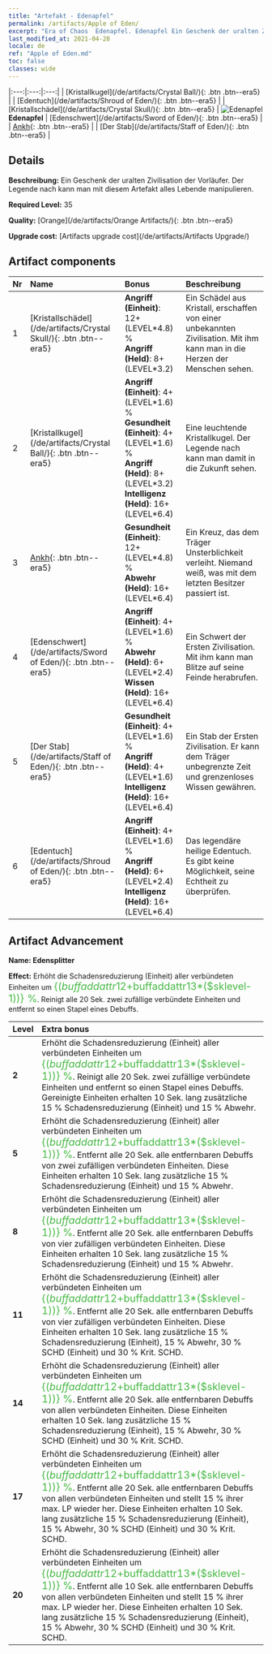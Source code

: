 ```yaml
---
title: "Artefakt - Edenapfel"
permalink: /artifacts/Apple of Eden/
excerpt: "Era of Chaos  Edenapfel. Edenapfel Ein Geschenk der uralten Zivilisation der Vorläufer. Der Legende nach kann man mit diesem Artefakt alles Lebende manipulieren."
last_modified_at: 2021-04-28
locale: de
ref: "Apple of Eden.md"
toc: false
classes: wide
---
```


  |:---:|:---:|:---:| 
  |  [Kristallkugel](/de/artifacts/Crystal Ball/){: .btn .btn--era5} |   |  [Edentuch](/de/artifacts/Shroud of Eden/){: .btn .btn--era5} | 
  |  [Kristallschädel](/de/artifacts/Crystal Skull/){: .btn .btn--era5} | ![Edenapfel](/images/t/icon_artifact_49.png) **Edenapfel** |  [Edenschwert](/de/artifacts/Sword of Eden/){: .btn .btn--era5} | 
  |  [Ankh](/de/artifacts/Ankh/){: .btn .btn--era5} |   |  [Der Stab](/de/artifacts/Staff of Eden/){: .btn .btn--era5} | 


## Details

 **Beschreibung:** Ein Geschenk der uralten Zivilisation der Vorläufer. Der Legende nach kann man mit diesem Artefakt alles Lebende manipulieren.

 **Required Level:** 35

 **Quality:** [Orange](/de/artifacts/Orange Artifacts/){: .btn .btn--era5}

 **Upgrade cost:** [Artifacts upgrade cost](/de/artifacts/Artifacts Upgrade/)



## Artifact components

  | Nr |    Name    |   Bonus | Beschreibung | 
  |:---|:-----------|:--------|:------------| 
  | 1 | [Kristallschädel](/de/artifacts/Crystal Skull/){: .btn .btn--era5} | **Angriff (Einheit)**: 12+(LEVEL\*4.8) %<br/>**Angriff (Held)**: 8+(LEVEL\*3.2) | Ein Schädel aus Kristall, erschaffen von einer unbekannten Zivilisation. Mit ihm kann man in die Herzen der Menschen sehen. | 
  | 2 | [Kristallkugel](/de/artifacts/Crystal Ball/){: .btn .btn--era5} | **Angriff (Einheit)**: 4+(LEVEL\*1.6) %<br/>**Gesundheit (Einheit)**: 4+(LEVEL\*1.6) %<br/>**Angriff (Held)**: 8+(LEVEL\*3.2)<br/>**Intelligenz (Held)**: 16+(LEVEL\*6.4) | Eine leuchtende Kristallkugel. Der Legende nach kann man damit in die Zukunft sehen. | 
  | 3 | [Ankh](/de/artifacts/Ankh/){: .btn .btn--era5} | **Gesundheit (Einheit)**: 12+(LEVEL\*4.8) %<br/>**Abwehr (Held)**: 16+(LEVEL\*6.4) | Ein Kreuz, das dem Träger Unsterblichkeit verleiht. Niemand weiß, was mit dem letzten Besitzer passiert ist. | 
  | 4 | [Edenschwert](/de/artifacts/Sword of Eden/){: .btn .btn--era5} | **Angriff (Einheit)**: 4+(LEVEL\*1.6) %<br/>**Abwehr (Held)**: 6+(LEVEL\*2.4)<br/>**Wissen (Held)**: 16+(LEVEL\*6.4) | Ein Schwert der Ersten Zivilisation. Mit ihm kann man Blitze auf seine Feinde herabrufen. | 
  | 5 | [Der Stab](/de/artifacts/Staff of Eden/){: .btn .btn--era5} | **Gesundheit (Einheit)**: 4+(LEVEL\*1.6) %<br/>**Angriff (Held)**: 4+(LEVEL\*1.6)<br/>**Intelligenz (Held)**: 16+(LEVEL\*6.4) | Ein Stab der Ersten Zivilisation. Er kann dem Träger unbegrenzte Zeit und grenzenloses Wissen gewähren. | 
  | 6 | [Edentuch](/de/artifacts/Shroud of Eden/){: .btn .btn--era5} | **Angriff (Einheit)**: 4+(LEVEL\*1.6) %<br/>**Angriff (Held)**: 6+(LEVEL\*2.4)<br/>**Intelligenz (Held)**: 16+(LEVEL\*6.4) | Das legendäre heilige Edentuch. Es gibt keine Möglichkeit, seine Echtheit zu überprüfen. | 


## Artifact Advancement

 **Name: Edensplitter**

 **Effect:** Erhöht die Schadensreduzierung (Einheit) aller verbündeten Einheiten um <span style="color: #48b946;font-size:20px">{($buffaddattr12+$buffaddattr13*($sklevel-1))} %</span>. Reinigt alle 20 Sek. zwei zufällige verbündete Einheiten und entfernt so einen Stapel eines Debuffs.

  |  Level  |    Extra bonus  | 
  |:--------|:----------------| 
  | **2** | Erhöht die Schadensreduzierung (Einheit) aller verbündeten Einheiten um <span style="color: #48b946;font-size:20px">{($buffaddattr12+$buffaddattr13*($sklevel-1))} %</span>. Reinigt alle 20 Sek. zwei zufällige verbündete Einheiten und entfernt so einen Stapel eines Debuffs. Gereinigte Einheiten erhalten 10 Sek. lang zusätzliche 15 % Schadensreduzierung (Einheit) und 15 % Abwehr. | 
  | **5** | Erhöht die Schadensreduzierung (Einheit) aller verbündeten Einheiten um <span style="color: #48b946;font-size:20px">{($buffaddattr12+$buffaddattr13*($sklevel-1))} %</span>. Entfernt alle 20 Sek. alle entfernbaren Debuffs von zwei zufälligen verbündeten Einheiten. Diese Einheiten erhalten 10 Sek. lang zusätzliche 15 % Schadensreduzierung (Einheit) und 15 % Abwehr. | 
  | **8** | Erhöht die Schadensreduzierung (Einheit) aller verbündeten Einheiten um <span style="color: #48b946;font-size:20px">{($buffaddattr12+$buffaddattr13*($sklevel-1))} %</span>. Entfernt alle 20 Sek. alle entfernbaren Debuffs von vier zufälligen verbündeten Einheiten. Diese Einheiten erhalten 10 Sek. lang zusätzliche 15 % Schadensreduzierung (Einheit) und 15 % Abwehr. | 
  | **11** | Erhöht die Schadensreduzierung (Einheit) aller verbündeten Einheiten um <span style="color: #48b946;font-size:20px">{($buffaddattr12+$buffaddattr13*($sklevel-1))} %</span>. Entfernt alle 20 Sek. alle entfernbaren Debuffs von vier zufälligen verbündeten Einheiten. Diese Einheiten erhalten 10 Sek. lang zusätzliche 15 % Schadensreduzierung (Einheit), 15 % Abwehr, 30 % SCHD (Einheit) und 30 % Krit. SCHD. | 
  | **14** | Erhöht die Schadensreduzierung (Einheit) aller verbündeten Einheiten um <span style="color: #48b946;font-size:20px">{($buffaddattr12+$buffaddattr13*($sklevel-1))} %</span>. Entfernt alle 20 Sek. alle entfernbaren Debuffs von allen verbündeten Einheiten. Diese Einheiten erhalten 10 Sek. lang zusätzliche 15 % Schadensreduzierung (Einheit), 15 % Abwehr, 30 % SCHD (Einheit) und 30 % Krit. SCHD. | 
  | **17** | Erhöht die Schadensreduzierung (Einheit) aller verbündeten Einheiten um <span style="color: #48b946;font-size:20px">{($buffaddattr12+$buffaddattr13*($sklevel-1))} %</span>. Entfernt alle 20 Sek. alle entfernbaren Debuffs von allen verbündeten Einheiten und stellt 15 % ihrer max. LP wieder her. Diese Einheiten erhalten 10 Sek. lang zusätzliche 15 % Schadensreduzierung (Einheit), 15 % Abwehr, 30 % SCHD (Einheit) und 30 % Krit. SCHD. | 
  | **20** | Erhöht die Schadensreduzierung (Einheit) aller verbündeten Einheiten um <span style="color: #48b946;font-size:20px">{($buffaddattr12+$buffaddattr13*($sklevel-1))} %</span>. Entfernt alle 10 Sek. alle entfernbaren Debuffs von allen verbündeten Einheiten und stellt 15 % ihrer max. LP wieder her. Diese Einheiten erhalten 10 Sek. lang zusätzliche 15 % Schadensreduzierung (Einheit), 15 % Abwehr, 30 % SCHD (Einheit) und 30 % Krit. SCHD. | 
